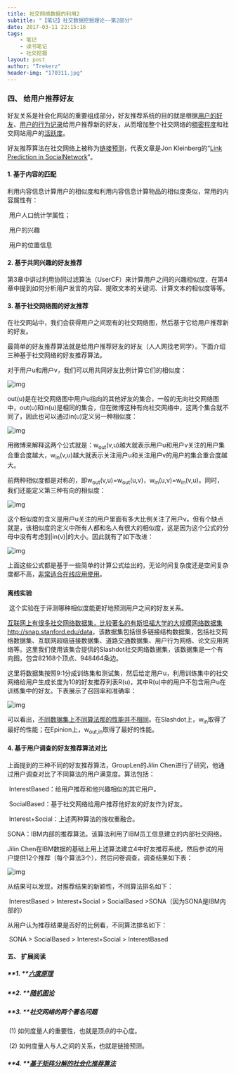 ```yaml
---
title: 社交网络数据的利用2
subtitle: "【笔记】社交数据挖掘理论——第2部分"
date: 2017-03-11 22:15:16
tags: 
	- 笔记
	- 读书笔记
	- 社交挖掘
layout: post
author: "Trekerz"
header-img: "170311.jpg"
---
```




### **四、   给用户推荐好友**

好友关系是社会化网站的重要组成部分，好友推荐系统的目的就是根据<u>用户的好友</u>、<u>用户的行为记录</u>给用户推荐新的好友，从而增加整个社交网络的<u>稠密程度</u>和社交网站用户的<u>活跃度</u>。

好友推荐算法在社交网络上被称为<u>链接预测</u>，代表文章是Jon Kleinberg的“<u>Link Prediction in SocialNetwork</u>”。

#### **1.    基于内容的匹配**

利用内容信息计算用户的相似度和利用内容信息计算物品的相似度类似，常用的内容属性有：

​	用户人口统计学属性；

​	用户的兴趣

​	用户的位置信息

#### **2.    基于共同兴趣的好友推荐**

第3章中讲过利用协同过滤算法（UserCF）来计算用户之间的兴趣相似度，在第4章中提到如何分析用户发言的内容、提取文本的关键词、计算文本的相似度等等。

#### **3.    基于社交网络图的好友推荐**

在社交网站中，我们会获得用户之间现有的社交网络图，然后基于它给用户推荐新的好友。

最简单的好友推荐算法就是给用户推荐好友的好友（人人网找老同学）。下面介绍三种基于社交网络的好友推荐算法。

 

对于用户u和用户v，我们可以用共同好友比例计算它们的相似度：

![img](1.png)

out(u)是在社交网络图中用户u指向的其他好友的集合，一般的无向社交网络图中，out(u)和in(u)是相同的集合，但在微博这种有向社交网络中，这两个集合就不同了，因此也可以通过in(u)定义另一种相似度：

![img](2.png)

用微博来解释这两个公式就是：w<sub>out</sub>(v,u)越大就表示用户u和用户v关注的用户集合重合度越大，w<sub>in</sub>(v,u)越大就表示关注用户u和关注用户v的用户的集合重合度越大。

前两种相似度都是对称的，即w<sub>out</sub>(v,u)=w<sub>out</sub>(u,v)，w<sub>in</sub>(u,v)=w<sub>in</sub>(v,u)。同时，我们还能定义第三种有向的相似度：

![img](3.png)

这个相似度的含义是用户u关注的用户里面有多大比例关注了用户v。但有个缺点就是，该相似度的定义中所有人都和名人有很大的相似度，这是因为这个公式的分母中没有考虑到|in(v)|的大小。因此就有了如下改进：

![img](4.png)

上面这些公式都是基于一些简单的计算公式给出的，无论时间复杂度还是空间复杂度都不高，<u>非常适合在线应用使用</u>。

#####  

**离线实验**

​        这个实验在于评测哪种相似度能更好地预测用户之间的好友关系。

​        <u>互联网上有很多社交网络数据集，比较著名的有斯坦福大学的大规模网络数据集<http://snap.stanford.edu/data></u>，该数据集包括很多链接结构数据集，包括社交网络数据集、互联网超级链接数据集、道路交通数据集、用户行为网络、论文应用网络等。这里我们使用该集合提供的Slashdot社交网络数据集，该数据集是一个有向图，包含82168个顶点、948464条边。

​        这里将数据集按照9:1分成训练集和测试集，然后给定用户u，利用训练集中的社交网络给用户生成长度为10的好友推荐列表R(u)，其中R(u)中的用户不包含用户u在训练集中的好友。下表展示了召回率和准确率：

![img](5.png)

​        可以看出，<u>不同数据集上不同算法那的性能并不相同</u>。在Slashdot上，w<sub>in</sub>取得了最好的性能；在Epinion上，w<sub>out,in</sub>取得了最好的性能。

#### **4.    基于用户调查的好友推荐算法对比**

上面提到的三种不同的好友推荐算法，GroupLen的Jilin Chen进行了研究，他通过用户调查对比了不同算法的用户满意度。算法包括：

​	InterestBased：给用户推荐和他兴趣相似的其它用户。

​	SocialBased：基于社交网络给用户推荐他好友的好友作为好友。

​	Interest+Social：上述两种算法的按权重融合。

​	SONA：IBM内部的推荐算法。该算法利用了IBM员工信息建立的内部社交网络。

 Jilin Chen在IBM数据的基础上用上述算法建立4中好友推荐系统，然后参试的用户提供12个推荐（每个算法3个），然后问卷调查，调查结果如下表：

![img](6.png)

从结果可以发现，对推荐结果的新颖性，不同算法排名如下：

​	InterestBased > Interest+Social > SocialBased >SONA（因为SONA是IBM内部的）

从用户认为推荐结果是否好的比例看，不同算法排名如下：

​	SONA > SocialBased > Interest+Social > InterestBased

#### **五、  扩展阅读**

##### **1.    **[六度原理](https://baike.baidu.com/item/%E5%85%AD%E5%BA%A6%E4%BA%BA%E8%84%89%E7%90%86%E8%AE%BA/8838624)

##### **2.    **[随机图论](http://mathworld.wolfram.com/RandomGraph.html)

##### **3.    **社交网络的两个著名问题

​	(1)  如何度量人的重要性，也就是顶点的中心度。

​	(2)  如何度量人与人之间的关系，也就是链接预测。

##### **4.    **[基于矩阵分解的社会化推荐算法](http://blog.csdn.net/sun_168/article/details/20637833)